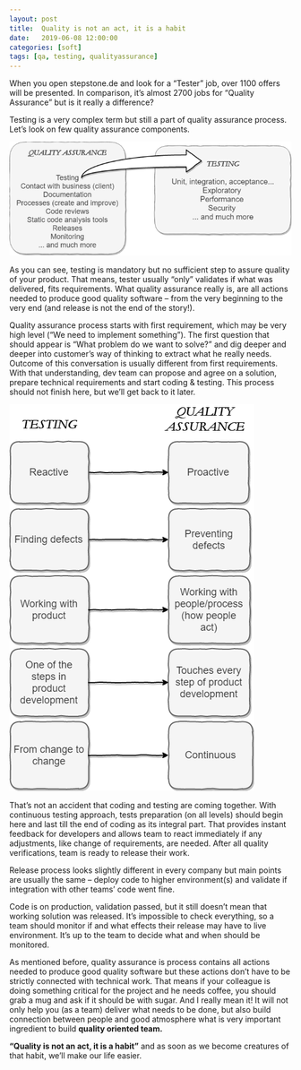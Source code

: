 ```yaml
---
layout: post
title:  Quality is not an act, it is a habit
date:   2019-06-08 12:00:00
categories: [soft]
tags: [qa, testing, qualityassurance]
---
```





When you open stepstone.de and look for a “Tester” job, over 1100 offers will be presented. In comparison, it’s almost 2700 jobs for “Quality Assurance” but is it really a difference?

Testing is a very complex term but still a part of quality assurance process. Let’s look on few quality assurance components.
 
 
 
 ![qa include testing](/assets/img/posts/qa_include_testing.png)

 
 
As you can see, testing is mandatory but no sufficient step to assure quality of your product. That means, tester usually “only” validates if what was delivered, fits requirements. What quality assurance really is, are all actions needed to produce good quality software – from the very beginning to the very end (and release is not the end of the story!).

Quality assurance process starts with first requirement, which may be very high level (“We need to implement something”). The first question that should appear is “What problem do we want to solve?” and dig deeper and deeper into customer’s way of thinking to extract what he really needs. Outcome of this conversation is usually different from first requirements. With that understanding, dev team can propose and agree on a solution, prepare technical requirements and start coding & testing. This process should not finish here, but we’ll get back to it later. 
  
 ![qa vs testing](/assets/img/posts/qa_vs_testing.png)
 
That’s not an accident that coding and testing are coming together. With continuous testing approach, tests preparation (on all levels) should begin here and last till the end of coding as its integral part. That provides instant feedback for developers and allows team to react immediately if any adjustments, like change of requirements, are needed. After all quality verifications, team is ready to release their work.

Release process looks slightly different in every company but main points are usually the same – deploy code to higher environment(s) and validate if integration with other teams’ code went fine.

Code is on production, validation passed, but it still doesn’t mean that working solution was released. It’s impossible to check everything, so a team should monitor if and what effects their release may have to live environment. It’s up to the team to decide what and when should be monitored.

As mentioned before, quality assurance is process contains all actions needed to produce good quality software but these actions don’t have to be strictly connected with technical work. That means if your colleague is doing something critical for the project and he needs coffee, you should grab a mug and ask if it should be with sugar. And I really mean it! It will not only help you (as a team) deliver what needs to be done, but also build connection between people and good atmosphere what is very important ingredient to build **quality oriented team.**

**“Quality is not an act, it is a habit”** and as soon as we become creatures of that habit, we’ll make our life easier.
